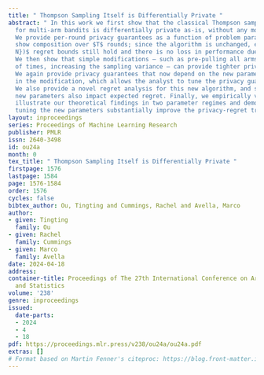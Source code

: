 ```yaml
---
title: " Thompson Sampling Itself is Differentially Private "
abstract: " In this work we first show that the classical Thompson sampling algorithm
  for multi-arm bandits is differentially private as-is, without any modification.
  We provide per-round privacy guarantees as a function of problem parameters and
  show composition over $T$ rounds; since the algorithm is unchanged, existing $O(\\sqrt{NT\\log
  N})$ regret bounds still hold and there is no loss in performance due to privacy.
  We then show that simple modifications – such as pre-pulling all arms a fixed number
  of times, increasing the sampling variance – can provide tighter privacy guarantees.
  We again provide privacy guarantees that now depend on the new parameters introduced
  in the modification, which allows the analyst to tune the privacy guarantee as desired.
  We also provide a novel regret analysis for this new algorithm, and show how the
  new parameters also impact expected regret. Finally, we empirically validate and
  illustrate our theoretical findings in two parameter regimes and demonstrate that
  tuning the new parameters substantially improve the privacy-regret tradeoff. "
layout: inproceedings
series: Proceedings of Machine Learning Research
publisher: PMLR
issn: 2640-3498
id: ou24a
month: 0
tex_title: " Thompson Sampling Itself is Differentially Private "
firstpage: 1576
lastpage: 1584
page: 1576-1584
order: 1576
cycles: false
bibtex_author: Ou, Tingting and Cummings, Rachel and Avella, Marco
author:
- given: Tingting
  family: Ou
- given: Rachel
  family: Cummings
- given: Marco
  family: Avella
date: 2024-04-18
address:
container-title: Proceedings of The 27th International Conference on Artificial Intelligence
  and Statistics
volume: '238'
genre: inproceedings
issued:
  date-parts:
  - 2024
  - 4
  - 18
pdf: https://proceedings.mlr.press/v238/ou24a/ou24a.pdf
extras: []
# Format based on Martin Fenner's citeproc: https://blog.front-matter.io/posts/citeproc-yaml-for-bibliographies/
---
```


